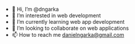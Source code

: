 - 👋 Hi, I’m @dngarka
- 👀 I’m interested in web development
- 🌱 I’m currently learning web app development
- 💞️ I’m looking to collaborate on web applications
- 📫 How to reach me danielngarka@gmail.com

<!---
dngarka/dngarka is a ✨ special ✨ repository because its `README.md` (this file) appears on your GitHub profile.
You can click the Preview link to take a look at your changes.
--->
